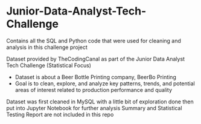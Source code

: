 # Junior-Data-Analyst-Tech-Challenge
Contains all the SQL and Python code that were used for cleaning and analysis in this challenge project

Dataset provided by TheCodingCanal as part of the Junior Data Analyst Tech Challenge (Statistical Focus) 
- Dataset is about a Beer Bottle Printing company, BeerBo Printing
- Goal is to clean, explore, and analyze key patterns, trends, and potential areas of interest related to production performance and quality

Dataset was first cleaned in MySQL with a little bit of exploration done then put into Jupyter Notebook for further analysis 
Summary and Statistical Testing Report are not included in this repo 
